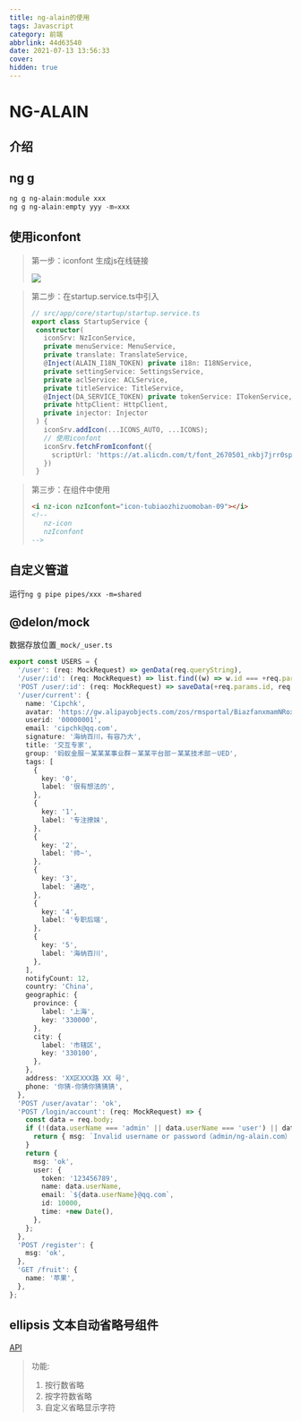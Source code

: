 ```yaml
---
title: ng-alain的使用
tags: Javascript
category: 前端
abbrlink: 44d63540
date: 2021-07-13 13:56:33
cover:
hidden: true
---
```


# NG-ALAIN

## 介绍

## ng g

~~~powershell
ng g ng-alain:module xxx
ng g ng-alain:empty yyy -m=xxx
~~~

## 使用iconfont

> 第一步：iconfont 生成js在线链接
>
>![](https://gitee.com/huang_jian_hua/blog-images-bed/raw/master/20210713143820.png)

> 第二步：在startup.service.ts中引入
>
>```ts
>// src/app/core/startup/startup.service.ts
>export class StartupService {
>  constructor(
>    iconSrv: NzIconService,
>    private menuService: MenuService,
>    private translate: TranslateService,
>    @Inject(ALAIN_I18N_TOKEN) private i18n: I18NService,
>    private settingService: SettingsService,
>    private aclService: ACLService,
>    private titleService: TitleService,
>    @Inject(DA_SERVICE_TOKEN) private tokenService: ITokenService,
>    private httpClient: HttpClient,
>    private injector: Injector
>  ) {
>    iconSrv.addIcon(...ICONS_AUTO, ...ICONS);
>    // 使用iconfont
>    iconSrv.fetchFromIconfont({
>      scriptUrl: 'https://at.alicdn.com/t/font_2670501_nkbj7jrr0sp.js'
>    })
>  }
>```


> 第三步：在组件中使用
>
>```html
><i nz-icon nzIconfont="icon-tubiaozhizuomoban-09"></i>
><!-- 
>    nz-icon
>    nzIconfont
> -->
>```


## 自定义管道
运行`ng g pipe pipes/xxx -m=shared`

## @delon/mock
数据存放位置`_mock/_user.ts`
```ts
export const USERS = {
  '/user': (req: MockRequest) => genData(req.queryString),
  '/user/:id': (req: MockRequest) => list.find((w) => w.id === +req.params.id),
  'POST /user/:id': (req: MockRequest) => saveData(+req.params.id, req.body),
  '/user/current': {
    name: 'Cipchk',
    avatar: 'https://gw.alipayobjects.com/zos/rmsportal/BiazfanxmamNRoxxVxka.png',
    userid: '00000001',
    email: 'cipchk@qq.com',
    signature: '海纳百川，有容乃大',
    title: '交互专家',
    group: '蚂蚁金服－某某某事业群－某某平台部－某某技术部－UED',
    tags: [
      {
        key: '0',
        label: '很有想法的',
      },
      {
        key: '1',
        label: '专注撩妹',
      },
      {
        key: '2',
        label: '帅~',
      },
      {
        key: '3',
        label: '通吃',
      },
      {
        key: '4',
        label: '专职后端',
      },
      {
        key: '5',
        label: '海纳百川',
      },
    ],
    notifyCount: 12,
    country: 'China',
    geographic: {
      province: {
        label: '上海',
        key: '330000',
      },
      city: {
        label: '市辖区',
        key: '330100',
      },
    },
    address: 'XX区XXX路 XX 号',
    phone: '你猜-你猜你猜猜猜',
  },
  'POST /user/avatar': 'ok',
  'POST /login/account': (req: MockRequest) => {
    const data = req.body;
    if (!(data.userName === 'admin' || data.userName === 'user') || data.password !== 'ng-alain.com') {
      return { msg: `Invalid username or password（admin/ng-alain.com）` };
    }
    return {
      msg: 'ok',
      user: {
        token: '123456789',
        name: data.userName,
        email: `${data.userName}@qq.com`,
        id: 10000,
        time: +new Date(),
      },
    };
  },
  'POST /register': {
    msg: 'ok',
  },
  'GET /fruit': {
    name: '苹果',
  },
};
```

## ellipsis 文本自动省略号组件
[API](https://ng-alain.com/components/ellipsis/zh?#API)
>功能:
>1. 按行数省略
>2. 按字符数省略
>3. 自定义省略显示字符

